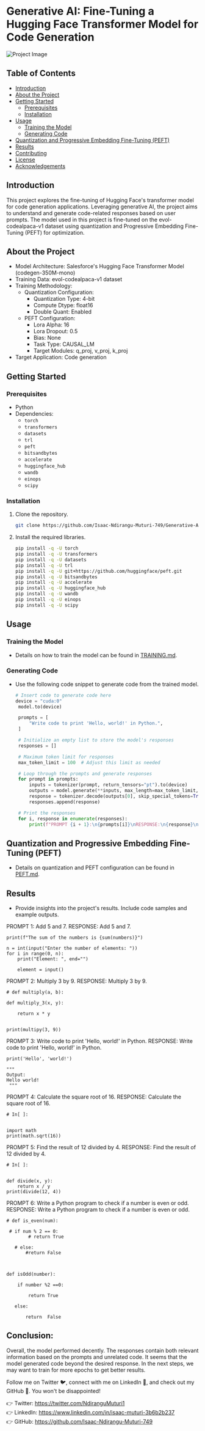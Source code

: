 
# Generative AI: Fine-Tuning a Hugging Face Transformer Model for Code Generation

![Project Image](llm.png)

## Table of Contents
- [Introduction](#introduction)
- [About the Project](#about-the-project)
- [Getting Started](#getting-started)
    - [Prerequisites](#prerequisites)
    - [Installation](#installation)
- [Usage](#usage)
    - [Training the Model](#training-the-model)
    - [Generating Code](#generating-code)
- [Quantization and Progressive Embedding Fine-Tuning (PEFT)](#quantization-and-progressive-embedding-fine-tuning-peft)
- [Results](#results)
- [Contributing](#contributing)
- [License](#license)
- [Acknowledgements](#acknowledgements)

## Introduction
This project explores the fine-tuning of Hugging Face's transformer model for code generation applications. Leveraging generative AI, the project aims to understand and generate code-related responses based on user prompts. The model used in this project is fine-tuned on the evol-codealpaca-v1 dataset using quantization and Progressive Embedding Fine-Tuning (PEFT) for optimization.

## About the Project
- Model Architecture: Salesforce's Hugging Face Transformer Model (codegen-350M-mono) 
- Training Data: evol-codealpaca-v1 dataset
- Training Methodology:
  - Quantization Configuration:
    - Quantization Type: 4-bit
    - Compute Dtype: float16
    - Double Quant: Enabled
  - PEFT Configuration:
    - Lora Alpha: 16
    - Lora Dropout: 0.5
    - Bias: None
    - Task Type: CAUSAL_LM
    - Target Modules: q_proj, v_proj, k_proj
- Target Application: Code generation

## Getting Started

### Prerequisites
- Python
- Dependencies:
  - `torch`
  - `transformers`
  - `datasets`
  - `trl`
  - `peft`
  - `bitsandbytes`
  - `accelerate`
  - `huggingface_hub`
  - `wandb`
  - `einops`
  - `scipy`

### Installation
1. Clone the repository.
   ```sh
   git clone https://github.com/Isaac-Ndirangu-Muturi-749/Generative-AI--Fine-Tuning-a-Hugging-Face-Transformer-Model-for-Code-Generation.git
   ```
2. Install the required libraries.
   ```sh
   pip install -q -U torch
   pip install -q -U transformers
   pip install -q -U datasets
   pip install -q -U trl
   pip install -q -U git+https://github.com/huggingface/peft.git
   pip install -q -U bitsandbytes
   pip install -q -U accelerate
   pip install -q -U huggingface_hub
   pip install -q -U wandb
   pip install -q -U einops
   pip install -q -U scipy
   ```

## Usage

### Training the Model
- Details on how to train the model can be found in [TRAINING.md](TRAINING.md).

### Generating Code
- Use the following code snippet to generate code from the trained model.
   ```python
   # Insert code to generate code here
   device = "cuda:0"
    model.to(device)

    prompts = [
        "Write code to print 'Hello, world!' in Python.",
    ]

    # Initialize an empty list to store the model's responses
    responses = []

    # Maximum token limit for responses
    max_token_limit = 100  # Adjust this limit as needed

    # Loop through the prompts and generate responses
    for prompt in prompts:
        inputs = tokenizer(prompt, return_tensors="pt").to(device)
        outputs = model.generate(**inputs, max_length=max_token_limit, num_return_sequences=1, no_repeat_ngram_size=2)
        response = tokenizer.decode(outputs[0], skip_special_tokens=True)
        responses.append(response)

    # Print the responses
    for i, response in enumerate(responses):
        print(f"PROMPT {i + 1}:\n{prompts[i]}\nRESPONSE:\n{response}\n")

   ```

## Quantization and Progressive Embedding Fine-Tuning (PEFT)
- Details on quantization and PEFT configuration can be found in [PEFT.md](PEFT.md).

## Results
- Provide insights into the project's results. Include code samples and example outputs.

PROMPT 1:
Add 5 and 7.
RESPONSE:
Add 5 and 7.

```
print(f"The sum of the numbers is {sum(numbers)}")

n = int(input("Enter the number of elements: "))
for i in range(0, n):
    print("Element: ", end="")

    element = input()
```

PROMPT 2:
Multiply 3 by 9.
RESPONSE:
Multiply 3 by 9.
```
# def multiply(a, b):
    
def multiply_3(x, y):

    return x * y


print(multipy(3, 9))
```

PROMPT 3:
Write code to print 'Hello, world!' in Python.
RESPONSE:
Write code to print 'Hello, world!' in Python.
```#
print('Hello', 'world!')

"""
Output:
Hello world!
 """
```

PROMPT 4:
Calculate the square root of 16.
RESPONSE:
Calculate the square root of 16.
```
# In[ ]:


import math
print(math.sqrt(16))
```


PROMPT 5:
Find the result of 12 divided by 4.
RESPONSE:
Find the result of 12 divided by 4.
```
# In[ ]:


def divide(x, y):
    return x / y
print(divide(12, 4))
```


PROMPT 6:
Write a Python program to check if a number is even or odd.
RESPONSE:
Write a Python program to check if a number is even or odd.

```
# def is_even(num):
    
 # if num % 2 == 0:
        # return True
  
   # else: 
       #return False
 


def isOdd(number):

    if number %2 ==0:

        return True

   else:  

       return  False
```


## Conclusion:

Overall, the model performed decently.
The responses contain both relevant information based on the prompts and unrelated code.
It seems that the model generated code beyond the desired response.
In the next steps, we may want to train for more epochs to get better results.

Follow me on Twitter 🐦, connect with me on LinkedIn 🔗, and check out my GitHub 🐙. You won't be disappointed!

👉 Twitter: https://twitter.com/NdiranguMuturi1  
👉 LinkedIn: https://www.linkedin.com/in/isaac-muturi-3b6b2b237  
👉 GitHub: https://github.com/Isaac-Ndirangu-Muturi-749  
